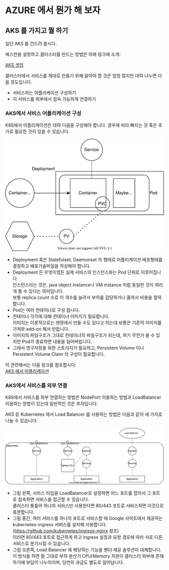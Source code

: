 # AZURE 에서 뭔가 해 보자

## AKS 를 가지고 뭘 하기

일단 AKS 를 건드려 봅시다.

배스천을 설정하고 클러스터를 만드는 방법은 아래 링크에 소개:

[AKS 셋업](https://github.com/anabaral/azure-etude/blob/master/aks-setup.md)


클러스터에서 서비스를 제대로 만들기 위해 알아야 할 것은 엄청 많지만 대략 나누면 다음 정도입니다.
- 서비스하는 어플리케이션 구성하기
- 이 서비스를 외부에서 접속 가능하게 연결하기

### AKS에서 서비스 어플리케이션 구성

K8S에서 어플리케이션은 대략 다음을 구성해야 합니다. 경우에 따라 빠지는 것 혹은 추가로 필요한 것이 있을 수 있습니다.

![k8s에서의 Application](https://github.com/anabaral/azure-etude/blob/master/img/k8s-app.svg)

- Deployment 혹은 Statefulset, Daemonset 의 형태로 어플리케이션 배포형태를 결정하고 배포기술파일을 작성해야 합니다.
- Deployment 든 무엇이었든 실제 서비스의 인스턴스화는 Pod 단위로 이루어집니다.  
  인스턴스라는 것은, java object instance나 VM instance 처럼 동일한 것이 여러 개 뜰 수 있다는 의미입니다.  
  보통 replica count 수로 이 개수를 늘려서 부하를 감당하거나 줄여서 비용을 절약합니다.
- Pod는 여러 컨테이너로 구성 됩니다.
- 컨테이너 각각에 대해 컨테이너 이미지가 필요합니다.  
  이미지는 이론적으로는 맨땅에서 만들 수도 있다고 하는데 보통은 기존의 이미지를 가져와 add-on 해서 만듭니다.
- 이미지의 파일구조가 그대로 컨테이너의 파일구조가 되는데, 여기 무언가 쓸 수 있지만 Pod가 종료하면 내용을 잃어버립니다.
- 그래서 영구저장을 위한 스토리지가 필요하고, Persistent Volume 이나 Persistent Volume Claim 의 구성이 필요합니다.

이 관련해서는 다음 링크를 참조합시다:  
[AKS 에서 어플리케이션 ](https://github.com/anabaral/azure-etude/blob/master/aks-app.md)

### AKS에서 서비스를 외부 연결

K8S에서 서비스를 외부 연결하는 방법은 NodePort 이용하는 방법과 LoadBalancer 이용하는 방법이 있는데 일반적인 것은 후자입니다.

AKS 등 Kubernetes 에서 Load Balancer 를 사용하는 방법은 다음과 같이 세 가지로 나눌 수 있습니다:

![K8s에서의 Load Balancer](https://github.com/anabaral/azure-etude/blob/master/img/k8s-lb-1.svg)

- 그림 왼쪽, 서비스 타입을 LoadBalancer로 설정하면 어느 포트를 잡아서 그 포트로 접속하면 서비스를 접근할 수 있습니다.  
  클러스터 통틀어 하나의 서비스만 사용한다면 80/443 포트로 서비스하면 이것으로 충분합니다.
- 그림 중간, 여러 서비스를 하나의 포트로 서비스할 때 Google 사이트에서 제공하는 kubernetes-ingress 서비스를 설치해 사용합니다.  
  (https://github.com/kubernetes/ingress-nginx 참조)  
  이러면 80/443 포트로 접근하게 하고  Ingress 설정과 요청 경로에 따라 서로 다른 서비스로 분기시킬 수 있습니다.
- 그림 오른쪽, Load Balancer 에 해당하는 기능을 벤더 제공 솔루션이 대체합니다.  
  이 방식을 하면 말 그대로 부하 분산기 CPU/Memory 자원이 클러스터 외부에 존재하기에 부담이 나누어지며, 당연히 과금도 별도로 일어납니다.


